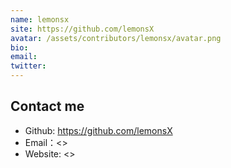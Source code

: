 ```yaml
---
name: lemonsx
site: https://github.com/lemonsX
avatar: /assets/contributors/lemonsx/avatar.png
bio: 
email: 
twitter: 
---
```


## Contact me

- Github: <https://github.com/lemonsX>
- Email：<>
- Website: <>
